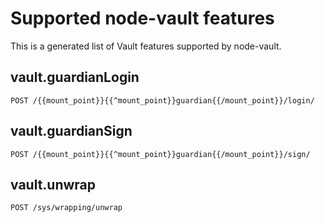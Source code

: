 # Supported node-vault features

 This is a generated list of Vault features supported by node-vault.

## vault.guardianLogin

`POST /{{mount_point}}{{^mount_point}}guardian{{/mount_point}}/login/`


## vault.guardianSign

`POST /{{mount_point}}{{^mount_point}}guardian{{/mount_point}}/sign/`


## vault.unwrap

`POST /sys/wrapping/unwrap`
